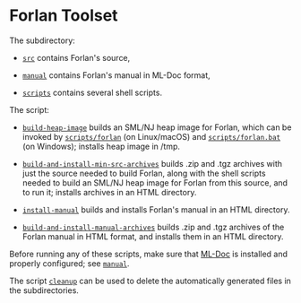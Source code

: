 Forlan Toolset
======================================================================

The subdirectory:

* [`src`](src) contains Forlan's source,

* [`manual`](manual) contains Forlan's manual in ML-Doc format,

* [`scripts`](scripts) contains several shell scripts.

The script:

* [`build-heap-image`](build-heap-image) builds an SML/NJ heap image
    for Forlan, which can be invoked by
    [`scripts/forlan`](scripts/forlan) (on Linux/macOS) and
    [`scripts/forlan.bat`](scripts/forlan.bat) (on Windows); installs
    heap image in /tmp.

* [`build-and-install-min-src-archives`](build-and-install-min-src-archives)
    builds .zip and .tgz archives with just the source needed to build
    Forlan, along with the shell scripts needed to build an SML/NJ
    heap image for Forlan from this source, and to run it; installs
    archives in an HTML directory.

* [`install-manual`](install-manual) builds and installs Forlan's
    manual in an HTML directory.

* [`build-and-install-manual-archives`](build-and-install-manual-archives)
    builds .zip and .tgz archives of the Forlan manual in HTML format,
    and installs them in an HTML directory.

Before running any of these scripts, make sure that
[ML-Doc](https://people.cs.uchicago.edu/~jhr/tools/ml-doc.html) is
installed and properly configured; see [`manual`](manual).

The script [`cleanup`](cleanup) can be used to delete the
automatically generated files in the subdirectories.
